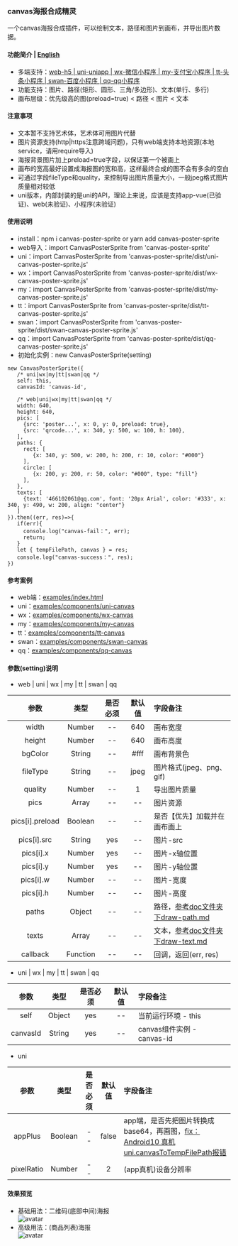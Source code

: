 ### canvas海报合成精灵
一个canvas海报合成插件，可以绘制文本，路径和图片到画布，并导出图片数据。

#### 功能简介 | [English](https://github.com/466102061/canvas-poster-sprite#readme)
+ 多端支持：[web-h5 | uni-uniapp | wx-微信小程序 | my-支付宝小程序 | tt-头条小程序 | swan-百度小程序 | qq-qq小程序](https://github.com/466102061/canvas-poster-sprite/tree/main/dist)
+ 功能支持：图片、路径(矩形、圆形、三角/多边形)、文本(单行、多行)
+ 画布层级：优先级高的图(preload=true) < 路径 < 图片 < 文本

#### 注意事项
+ 文本暂不支持艺术体，艺术体可用图片代替
+ 图片资源支持(http|https注意跨域问题)，只有web端支持本地资源(本地service，请用require导入)
+ 海报背景图片加上preload=true字段，以保证第一个被画上
+ 画布的宽高最好设置成海报图的宽和高，这样最终合成的图不会有多余的空白
+ 可通过字段fileType和quality，来控制导出图片质量大小，一般jpeg格式图片质量相对较低
+ uni版本，内部封装的是uni的API，理论上来说，应该是支持app-vue(已验证)、web(未验证)、小程序(未验证)

#### 使用说明
+ install：npm i canvas-poster-sprite  or yarn add canvas-poster-sprite
+ web导入：import CanvasPosterSprite from 'canvas-poster-sprite'
+ uni：import CanvasPosterSprite from 'canvas-poster-sprite/dist/uni-canvas-poster-sprite.js'
+ wx：import CanvasPosterSprite from 'canvas-poster-sprite/dist/wx-canvas-poster-sprite.js'
+ my：import CanvasPosterSprite from 'canvas-poster-sprite/dist/my-canvas-poster-sprite.js'
+ tt：import CanvasPosterSprite from 'canvas-poster-sprite/dist/tt-canvas-poster-sprite.js'
+ swan：import CanvasPosterSprite from 'canvas-poster-sprite/dist/swan-canvas-poster-sprite.js'
+ qq：import CanvasPosterSprite from 'canvas-poster-sprite/dist/qq-canvas-poster-sprite.js'
+ 初始化实例：new CanvasPosterSprite(setting)
```
new CanvasPosterSprite({
   /* uni|wx|my|tt|swan|qq */
   self: this, 
   canvasId: 'canvas-id',

   /* web|uni|wx|my|tt|swan|qq */
   width: 640,
   height: 640,
   pics: [
     {src: 'poster...', x: 0, y: 0, preload: true},
     {src: 'qrcode...', x: 340, y: 500, w: 100, h: 100},
   ],
   paths: {
     rect: [
        {x: 340, y: 500, w: 200, h: 200, r: 10, color: "#000"}
     ],
     circle: [
        {x: 200, y: 200, r: 50, color: "#000", type: "fill"}
     ],
   },
   texts: [
     {text: '466102061@qq.com', font: '20px Arial', color: '#333', x: 340, y: 490, w: 200, align: "center"}
   ]
}).then((err, res)=>{
   if(err){
     console.log("canvas-fail：", err);
     return;
   }
   let { tempFilePath, canvas } = res;
   console.log("canvas-success：", res);
})
```

#### 参考案例
+ web端：[examples/index.html](https://github.com/466102061/canvas-poster-sprite/tree/main/examples)
+ uni：[examples/components/uni-canvas](https://github.com/466102061/canvas-poster-sprite/tree/main/examples/components)
+ wx：[examples/components/wx-canvas](https://github.com/466102061/canvas-poster-sprite/tree/main/examples/components)
+ my：[examples/components/my-canvas](https://github.com/466102061/canvas-poster-sprite/tree/main/examples/components)
+ tt：[examples/components/tt-canvas](https://github.com/466102061/canvas-poster-sprite/tree/main/examples/components)
+ swan：[examples/components/swan-canvas](https://github.com/466102061/canvas-poster-sprite/tree/main/examples/components)
+ qq：[examples/components/qq-canvas](https://github.com/466102061/canvas-poster-sprite/tree/main/examples/components)
#### 参数(setting)说明

+ web | uni | wx | my | tt | swan | qq

| 参数 | 类型 | 是否必须 | 默认值 | 字段备注 |
| :----: | :----: | :----: | :----: | :---- |
| width | Number | -- | 640 | 画布宽度 |
| height | Number | -- | 640 | 画布高度 |
| bgColor | String | -- | #fff | 画布背景色 |
| fileType | String | -- | jpeg | 图片格式(jpeg、png、gif) |
| quality | Number | -- | 1 | 导出图片质量 |
| pics | Array | -- | -- | 图片资源 |
| pics[i].preload | Boolean | -- | -- | 是否【优先】加载并在画布画上 |
| pics[i].src | String | yes | -- | 图片-src |
| pics[i].x | Number | yes | -- | 图片-x轴位置 |
| pics[i].y | Number | yes | -- | 图片-y轴位置 |
| pics[i].w | Number | -- | -- | 图片-宽度 |
| pics[i].h | Number | -- | -- | 图片-高度 |
| paths | Object | -- | -- | 路径，[参考doc文件夹下draw-path.md](https://github.com/466102061/canvas-poster-sprite/blob/main/doc/draw-path.md) |
| texts | Array | -- | -- | 文本，[参考doc文件夹下draw-text.md](https://github.com/466102061/canvas-poster-sprite/blob/main/doc/draw-text.md) |
| callback | Function | -- | -- | 回调，返回(err, res) |

+  uni | wx | my | tt | swan | qq

| 参数 | 类型 | 是否必须 | 默认值 | 字段备注 |
| :----: | :----: | :----: | :----: | :---- |
| self | Object | yes | -- | 当前运行环境 - this |
| canvasId | String | yes | -- | canvas组件实例 - canvas-id |

+ uni

| 参数 | 类型 | 是否必须 | 默认值 | 字段备注 |
| :----: | :----: | :----: | :----: | :---- |
| appPlus | Boolean | -- | false | app端，是否先把图片转换成base64，再画图，[fix：Android10 真机 uni.canvasToTempFilePath报错](https://ask.dcloud.net.cn/question/103303) |
| pixelRatio | Number | -- | 2 | (app真机)设备分辨率 |

#### 效果预览

+ 基础用法：二维码(底部中间)海报  
![avatar](https://github.com/466102061/canvas-poster-sprite/blob/main/screenshot/web-canvas-1.png)
+ 高级用法：(商品列表)海报    
![avatar](https://github.com/466102061/canvas-poster-sprite/blob/main/screenshot/web-canvas-2.png)


